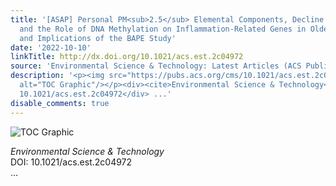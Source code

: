 ```yaml
---
title: '[ASAP] Personal PM<sub>2.5</sub> Elemental Components, Decline of Lung Function,
  and the Role of DNA Methylation on Inflammation-Related Genes in Older Adults: Results
  and Implications of the BAPE Study'
date: '2022-10-10'
linkTitle: http://dx.doi.org/10.1021/acs.est.2c04972
source: 'Environmental Science & Technology: Latest Articles (ACS Publications)'
description: '<p><img src="https://pubs.acs.org/cms/10.1021/acs.est.2c04972/asset/images/medium/es2c04972_0005.gif"
  alt="TOC Graphic"/></p><div><cite>Environmental Science & Technology</cite></div><div>DOI:
  10.1021/acs.est.2c04972</div> ...'
disable_comments: true
---
```

<p><img src="https://pubs.acs.org/cms/10.1021/acs.est.2c04972/asset/images/medium/es2c04972_0005.gif" alt="TOC Graphic"/></p><div><cite>Environmental Science & Technology</cite></div><div>DOI: 10.1021/acs.est.2c04972</div> ...